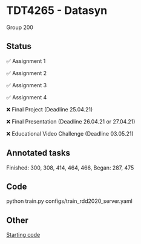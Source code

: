 # TDT4265 - Datasyn

Group 200

## Status
:white_check_mark:  Assignment 1

:white_check_mark:  Assignment 2

:white_check_mark:  Assignment 3

:white_check_mark:  Assignment 4

:x:  Final Project  (Deadline 25.04.21)

:x:  Final Presentation (Deadline 26.04.21 or 27.04.21)

:x: Educational Video Challenge (Deadline 03.05.21)

## Annotated tasks
Finished: 300, 308, 414, 464, 466, 
Began: 287, 475

## Code

python train.py  configs/train_rdd2020_server.yaml 


## Other
[Starting code](https://github.com/hukkelas/TDT4265-StarterCode)
